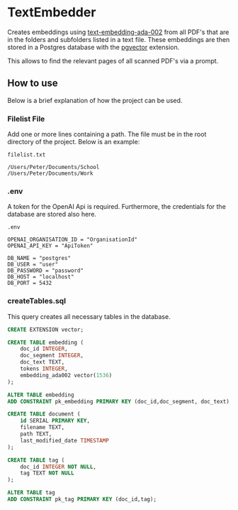 # TextEmbedder

Creates embeddings using [text-embedding-ada-002](https://openai.com/blog/new-and-improved-embedding-model) from all PDF's that are in the folders and subfolders listed in a text file. These embeddings are then stored in a Postgres database with the [pgvector](https://github.com/pgvector/pgvector) extension.

This allows to find the relevant pages of all scanned PDF's via a prompt.

## How to use

Below is a brief explanation of how the project can be used.

### Filelist File

Add one or more lines containing a path. The file must be in the root directory of the project. Below is an example:

`filelist.txt`

```
/Users/Peter/Documents/School
/Users/Peter/Documents/Work
```

### .env

A token for the OpenAI Api is required. Furthermore, the credentials for the database are stored also here.

`.env`

```
OPENAI_ORGANISATION_ID = "OrganisationId"
OPENAI_API_KEY = "ApiToken"

DB_NAME = "postgres"
DB_USER = "user"
DB_PASSWORD = "password"
DB_HOST = "localhost"
DB_PORT = 5432
```

### createTables.sql

This query creates all necessary tables in the database.

```sql
CREATE EXTENSION vector;

CREATE TABLE embedding (
	doc_id INTEGER,
	doc_segment INTEGER,
	doc_text TEXT,
	tokens INTEGER,
	embedding_ada002 vector(1536)
);

ALTER TABLE embedding
ADD CONSTRAINT pk_embedding PRIMARY KEY (doc_id,doc_segment, doc_text);

CREATE TABLE document (
	id SERIAL PRIMARY KEY,
	filename TEXT,
	path TEXT,
	last_modified_date TIMESTAMP
);

CREATE TABLE tag (
	doc_id INTEGER NOT NULL,
	tag TEXT NOT NULL
);

ALTER TABLE tag
ADD CONSTRAINT pk_tag PRIMARY KEY (doc_id,tag);
```
